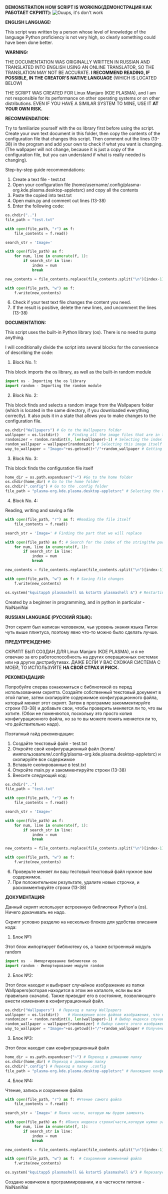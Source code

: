 **DEMONSTRATION HOW SCRIPT IS WORKING(ДЕМОНСТРАЦИЯ КАК РАБОТАЕТ СКРИПТ):**
![Ouups, it's don't work](example.gif)


**ENGLISH LANGUAGE:**

This script was written by a person whose level of knowledge of the language Python proficiency is not very high, so clearly something could have been done better.

**WARNING:**

THE DOCUMENTATION WAS ORIGINALLY WRITTEN IN RUSSIAN AND TRANSLATED INTO ENGLISH USING AN ONLINE TRANSLATOR, SO THE TRANSLATION MAY NOT BE ACCURATE.
**I RECOMMEND READING, IF POSSIBLE, IN THE CREATOR'S NATIVE LANGUAGE** (WHICH IS LOCATED BELOW)

THE SCRIPT WAS CREATED FOR Linux Manjaro (KDE PLASMA), and I am not responsible for its performance on other operating systems or on other distributions.
EVEN IF YOU HAVE A SIMILAR SYSTEM TO MINE, USE IT **AT YOUR OWN RISK.**

**RECOMMENDATION:**

Try to familiarize yourself with the os library first before using the script.
Create your own text document in this folder, then copy the contents of the configuration file that changes this script.
Then comment out the lines (13-38) in the program and add your own to check if what you want is changing. (The wallpaper will not change, because it is just a copy of the configuration file, but you can understand if what is really needed is changing).

Step-by-step guide recommendations:
1) Create a text file - test.txt
2) Open your configuration file (home/username/.config/plasma-org.kde.plasma.desktop-appletsrc) and copy all the contents
3) Paste the copied into test.txt
4) Open main.py and comment out lines (13-38)
5) Enter the following code:
```python
os.chdir("..")
file_path = "test.txt" 

with open(file_path, "r") as f:
    file_contents = f.read()

search_str = 'Image='

with open(file_path) as f:
    for num, line in enumerate(f, 1):
        if search_str in line:
            index = num
            break

new_contents = file_contents.replace(file_contents.split("\n")[index-1], way_to_wallpaper)

with open(file_path, "w") as f:
    f.write(new_contents)
```
6) Check if your test text file changes the content you need.
7) If the result is positive, delete the new lines, and uncomment the lines (13-38)

**DOCUMENTATION:**

This script uses the built-in Python library (os). There is no need to pump anything.

I will conditionally divide the script into several blocks for the convenience of describing the code:

1)  Block No. 1:

This block imports the os library, as well as the built-in random module

```python
import os - Importing the os library
import random - Importing the random module
```

2) Block No. 2:

This block finds and selects a random image from the Wallpapers folder (which is located in the same directory, if you downloaded everything correctly).
It also puts it in a state that allows you to make changes to the configuration file.
```python
os.chdir("Wallpapers") # Go to the Wallpapers folder
wallpaper = os.listdir()    # Finding all the image files that are in the folder. You can also delete/add new images of your choice
randomizer = random.randint(0, len(wallpaper)-1) # Selecting the index of a random single image
random_wallpaper = wallpaper[randomizer] # Selecting this image itself
way_to_wallpaper = "Image="+os.getcwd()+"/"+random_wallpaper # Getting the full name of this image suitable for entering into the config file
```
3) Block No. 3:

This block finds the configuration file itself
```python
home_dir = os.path.expanduser("~") #Go to the home folder
os.chdir(home_dir) # Go to the home folder
os.chdir(".config") # Go to the .config folder
file_path = "plasma-org.kde.plasma.desktop-appletsrc" # Selecting the configuration file itself
```
4) Block No. 4:

Reading, writing and saving a file
```python
with open(file_path, "r") as f: #Reading the file itself
    file_contents = f.read()

search_str = 'Image=' # Finding the part that we will replace

with open(file_path) as f: # Search for the index of the string(the part to be replaced)
    for num, line in enumerate(f, 1):
        if search_str in line:
            index = num
            break

new_contents = file_contents.replace(file_contents.split("\n")[index-1], way_to_wallpaper) # Changing this line to a line containing our image

with open(file_path, "w") as f: # Saving file changes
    f.write(new_contents)

os.system("kquitapp5 plasmashell && kstart5 plasmashell &") # Restarting the desktop
```
Created by a beginner in programming, and in python in particular - NaiNaniNai



**RUSSIAN LANGUAGE (РУССКИЙ ЯЗЫК):**

Этот скрипт был написан человеком, чьи уровень знания языка Питон чуть выше плинтуса, поэтому явно что-то можно было сделать лучше.

**ПРЕДУПРЕЖДЕНИЕ:**

СКРИПТ БЫЛ СОЗДАН ДЛЯ Linux Manjaro (KDE PLASMA), и я не отвечаю за его работоспособность на других операционных системах или на других дистрибутивах.
ДАЖЕ ЕСЛИ У ВАС СХОЖАЯ СИСТЕМА С МОЕЙ, ТО ИСПОЛЬЗУЙТЕ **НА СВОЙ СТРАХ И РИСК.**

**РЕКОМЕНДАЦИЯ:**

Попробуйте сперва ознакомиться с библиотекой os перед использованием скрипта.
Создайте собственный текстовый документ в этой папке, затем скопируйте содержимое конфигурационного файла, который меняет этот скрипт.
Затем в программе закомментируйте строки (13-38) и добавьте свои, чтобы проверить меняется ли то, что вы хотите. (Обои не поменяются, поскольку это просто копия конфигурационного файла, но за то вы можете понять меняется ли то, что действительно надо).

Поэтапный гайд рекомендации:
1) Создайте текстовый файл - test.txt
2) Откройте свой конфигурационный файл (home/имяпользователя/.config/plasma-org.kde.plasma.desktop-appletsrc) и скопируйте все содержимое
3) Вставьте скопированные в test.txt
4) Откройте main.py и закомментируйте строки (13-38)
5) Внесите следующий код:
```python
os.chdir("..")
file_path = "test.txt" 

with open(file_path, "r") as f:
    file_contents = f.read()

search_str = 'Image='

with open(file_path) as f:
    for num, line in enumerate(f, 1):
        if search_str in line:
            index = num
            break

new_contents = file_contents.replace(file_contents.split("\n")[index-1], way_to_wallpaper)

with open(file_path, "w") as f:
    f.write(new_contents)
```
6) Проверьте меняет ли ваш тестовый текстовый файл нужное вам содержимое.
7) При положительном результате, удалите новые строчки, и раскомментируйте строки (13-38)

**ДОКУМЕНТАЦИЯ:**

Данный скрипт использует встроенную библиотеки Python'а (os). Ничего докачивать не надо.

Скрипт условно разделю на несколько блоков для удобства описания кода:

1) Блок №1:

Этот блок импортирует библиотеку os, а также встроенный модуль random
```python
import os  - Импортирование библиотеки os
import random - Импортирование модуля random
```
2) Блок №2:

Этот блок находит и выбирает случайное изображение из папки Wallpapers(которая находится в этом же каталоге, если вы все правильно скачали).
Также приводит его в состояние, позволяющего внести изменения в конфигурационный файл.
```python
os.chdir("Wallpapers")  # Переход в папку Wallpapers
wallpaper = os.listdir()    # Нахождение всех файлов изображения, что находятся в папке. Вы также можете удалить/добавить новые изображения на свой выбор
randomizer = random.randint(0, len(wallpaper)-1) # Выбор индекса случайного одного изображения
random_wallpaper = wallpaper[randomizer] # Выбор самого этого изображения
way_to_wallpaper = "Image="+os.getcwd()+"/"+random_wallpaper # Получение полного названия этого изображения, подходящего для внесения в конфиг-файл
```
3) Блок №3:

Этот блок находит сам конфигурационный файл
```python
home_dir = os.path.expanduser("~") # Переход в домашнюю папку
os.chdir(home_dir) # Переход в домашнюю папку
os.chdir(".config") # Переход в папку .config
file_path = "plasma-org.kde.plasma.desktop-appletsrc" # Нахождние конфигурационного файла
```
4) Блок №4:

Чтение, запись и сохранение файла
```python
with open(file_path, "r") as f: #Чтение самого файла
    file_contents = f.read()

search_str = 'Image=' # Поиск части, которую мы будем заменять

with open(file_path) as f: #Поиск индекса строки(части,которую нужно заменить)
    for num, line in enumerate(f, 1):
        if search_str in line:
            index = num
            break

new_contents = file_contents.replace(file_contents.split("\n")[index-1], way_to_wallpaper)  # Изменение этой строки на строку, содержающую наше изображение

with open(file_path, "w") as f:  # Сохранение изменений файла
    f.write(new_contents)

os.system("kquitapp5 plasmashell && kstart5 plasmashell &") # Перезапуск рабочего стола
```
Создано новичком в программировании, и в частности питоне - NaiNaniNai
